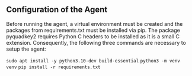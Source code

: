 ## Configuration of the Agent

Before running the agent, a virtual environment must be created and the packages from requirements.txt must be installed via pip.
The package pyquadkey2 requires Python C headers to be installed as it is a small C extension. 
Consequently, the following three commands are necessary to setup the agent: 

`sudo apt install -y python3.10-dev build-essential`
`python3 -m venv venv`
`pip install -r requirements.txt`